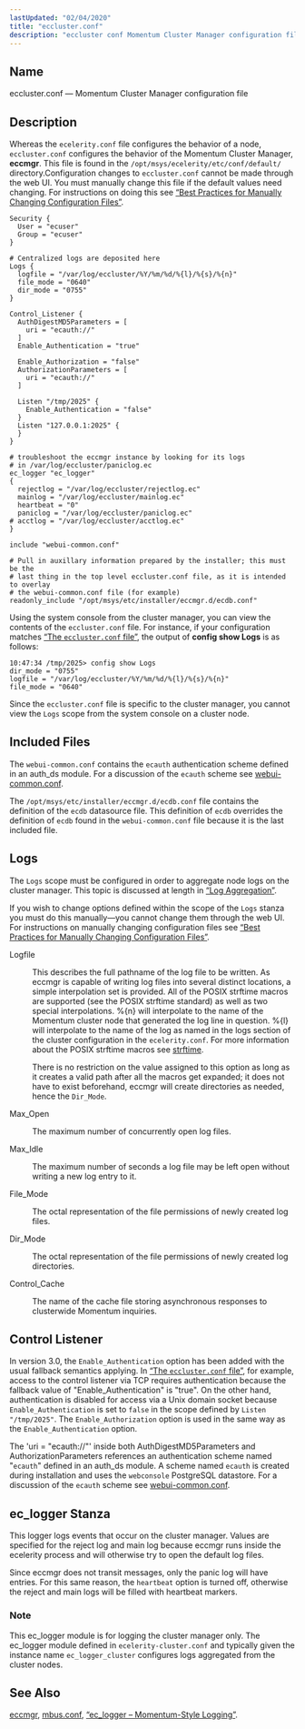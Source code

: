 ```yaml
---
lastUpdated: "02/04/2020"
title: "eccluster.conf"
description: "eccluster conf Momentum Cluster Manager configuration file Whereas the ecelerity conf file configures the behavior of a node eccluster conf configures the behavior of the Momentum Cluster Manager eccmgr This file is found in the opt msys ecelerity etc conf default directory Configuration changes to eccluster conf cannot be made..."
---
```


<a name="eccluster.conf3"></a> 
## Name

eccluster.conf — Momentum Cluster Manager configuration file

<a name="idp12467088"></a> 
## Description

Whereas the `ecelerity.conf` file configures the behavior of a node, `eccluster.conf` configures the behavior of the Momentum Cluster Manager, **eccmgr**. This file is found in the `/opt/msys/ecelerity/etc/conf/default/` directory.Configuration changes to `eccluster.conf` cannot be made through the web UI. You must manually change this file if the default values need changing. For instructions on doing this see [“Best Practices for Manually Changing Configuration Files”](/momentum/3/3-reference/conf-manual-changes).

<a name="eccluster.conf3.example"></a> 


```
Security {
  User = "ecuser"
  Group = "ecuser"
}

# Centralized logs are deposited here
Logs {
  logfile = "/var/log/eccluster/%Y/%m/%d/%{l}/%{s}/%{n}"
  file_mode = "0640"
  dir_mode = "0755"
}

Control_Listener {
  AuthDigestMD5Parameters = [
    uri = "ecauth://"
  ]
  Enable_Authentication = "true"

  Enable_Authorization = "false"
  AuthorizationParameters = [
    uri = "ecauth://"
  ]

  Listen "/tmp/2025" {
    Enable_Authentication = "false"
  }
  Listen "127.0.0.1:2025" {
  }
}

# troubleshoot the eccmgr instance by looking for its logs
# in /var/log/eccluster/paniclog.ec
ec_logger "ec_logger"
{
  rejectlog = "/var/log/eccluster/rejectlog.ec"
  mainlog = "/var/log/eccluster/mainlog.ec"
  heartbeat = "0"
  paniclog = "/var/log/eccluster/paniclog.ec"
# acctlog = "/var/log/eccluster/acctlog.ec"
}

include "webui-common.conf"

# Pull in auxillary information prepared by the installer; this must be the
# last thing in the top level eccluster.conf file, as it is intended to overlay
# the webui-common.conf file (for example)
readonly_include "/opt/msys/etc/installer/eccmgr.d/ecdb.conf"
```

Using the system console from the cluster manager, you can view the contents of the `eccluster.conf` file. For instance, if your configuration matches [“The `eccluster.conf` file”](/momentum/3/3-reference/eccluster-conf-3#eccluster.conf3.example), the output of **config show Logs**           is as follows:

```
10:47:34 /tmp/2025> config show Logs
dir_mode = "0755"
logfile = "/var/log/eccluster/%Y/%m/%d/%{l}/%{s}/%{n}"
file_mode = "0640"
```

Since the `eccluster.conf` file is specific to the cluster manager, you cannot view the `Logs` scope from the system console on a cluster node.

<a name="eccluster.conf3.included.files"></a> 
## Included Files

The `webui-common.conf` contains the `ecauth` authentication scheme defined in an auth_ds module. For a discussion of the `ecauth` scheme see [webui-common.conf](/momentum/3/3-reference/webui-common-conf).

The `/opt/msys/etc/installer/eccmgr.d/ecdb.conf` file contains the definition of the `ecdb` datasource file. This definition of `ecdb` overrides the definition of `ecdb` found in the `webui-common.conf` file because it is the last included file.

<a name="eccluster.conf3.logs"></a> 
## Logs

The `Logs` scope must be configured in order to aggregate node logs on the cluster manager. This topic is discussed at length in [“Log Aggregation”](/momentum/3/3-reference/cluster-config-logging).

If you wish to change options defined within the scope of the `Logs` stanza you must do this manually—you cannot change them through the web UI. For instructions on manually changing configuration files see [“Best Practices for Manually Changing Configuration Files”](/momentum/3/3-reference/conf-manual-changes).

<dl class="variablelist">

<dt><a name="eccluster.conf3.logs.logfile"></a> Logfile</dt>

<dd>

This describes the full pathname of the log file to be written. As eccmgr is capable of writing log files into several distinct locations, a simple interpolation set is provided. All of the POSIX strftime macros are supported (see the POSIX strftime standard) as well as two special interpolations. %{n} will interpolate to the name of the Momentum cluster node that generated the log line in question. %{l} will interpolate to the name of the log as named in the logs section of the cluster configuration in the `ecelerity.conf`. For more information about the POSIX strftime macros see [strftime](http://www.opengroup.org/onlinepubs/009695399/functions/strftime.html).

There is no restriction on the value assigned to this option as long as it creates a valid path after all the macros get expanded; it does not have to exist beforehand, eccmgr will create directories as needed, hence the `Dir_Mode`.

</dd>

<dt><a name="eccluster.conf3.logs.max_open"></a> Max_Open</dt>

<dd>

The maximum number of concurrently open log files.

</dd>

<dt><a name="eccluster.conf3.logs.max_idle"></a> Max_Idle</dt>

<dd>

The maximum number of seconds a log file may be left open without writing a new log entry to it.

</dd>

<dt><a name="eccluster.conf3.logs.file_mode"></a> File_Mode</dt>

<dd>

The octal representation of the file permissions of newly created log files.

</dd>

<dt><a name="eccluster.conf3.logs.dir_mode"></a> Dir_Mode</dt>

<dd>

The octal representation of the file permissions of newly created log directories.

</dd>

<dt><a name="eccluster.conf3.logs.control_cache"></a> Control_Cache</dt>

<dd>

The name of the cache file storing asynchronous responses to clusterwide Momentum inquiries.

</dd>

</dl>

<a name="idp12509504"></a> 
## Control Listener

In version 3.0, the `Enable_Authentication` option has been added with the usual fallback semantics applying. In [“The `eccluster.conf` file”](/momentum/3/3-reference/eccluster-conf-3#eccluster.conf3.example), for example, access to the control listener via TCP requires authentication because the fallback value of "Enable_Authentication" is "true". On the other hand, authentication is disabled for access via a Unix domain socket because `Enable_Authentication` is set to `false` in the scope defined by `Listen "/tmp/2025"`. The `Enable_Authorization` option is used in the same way as the `Enable_Authentication` option.

The 'uri = "ecauth://"' inside both AuthDigestMD5Parameters and AuthorizationParameters references an authentication scheme named "`ecauth`" defined in an auth_ds module. A scheme named `ecauth` is created during installation and uses the `webconsole` PostgreSQL datastore. For a discussion of the `ecauth` scheme see [webui-common.conf](/momentum/3/3-reference/webui-common-conf).

<a name="idp12517712"></a> 
## ec_logger Stanza

This logger logs events that occur on the cluster manager. Values are specified for the reject log and main log because eccmgr runs inside the ecelerity process and will otherwise try to open the default log files.

Since eccmgr does not transit messages, only the panic log will have entries. For this same reason, the `heartbeat` option is turned off, otherwise the reject and main logs will be filled with heartbeat markers.

### Note

This ec_logger module is for logging the cluster manager only. The ec_logger module defined in `ecelerity-cluster.conf` and typically given the instance name `ec_logger_cluster` configures logs aggregated from the cluster nodes.

<a name="idp12522480"></a> 
## See Also

[eccmgr](/momentum/3/3-reference/executable-eccmgr), [mbus.conf](/momentum/3/3-reference/mbus-conf), [“ec_logger – Momentum-Style Logging”](/momentum/3/3-reference/3-reference-modules-ec-logger).